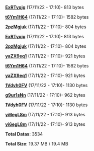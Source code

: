 [**ExRTyqjq**](/data/ExRTyqjq.txt) (17/11/22 - 17:10)- 813 bytes

[**t6Ym1H64**](/data/t6Ym1H64.txt) (17/11/22 - 17:10)- 1582 bytes

[**2pzMgjuk**](/data/2pzMgjuk.txt) (17/11/22 - 17:10)- 804 bytes

[**ExRTyqjq**](/data/ExRTyqjq.txt) (17/11/22 - 17:10)- 813 bytes

[**2pzMgjuk**](/data/2pzMgjuk.txt) (17/11/22 - 17:10)- 804 bytes

[**yaZX9eq1**](/data/yaZX9eq1.txt) (17/11/22 - 17:10)- 921 bytes

[**t6Ym1H64**](/data/t6Ym1H64.txt) (17/11/22 - 17:10)- 1582 bytes

[**yaZX9eq1**](/data/yaZX9eq1.txt) (17/11/22 - 17:10)- 921 bytes

[**1Vdyh0FV**](/data/1Vdyh0FV.txt) (17/11/22 - 17:10)- 1130 bytes

[**g9ur1sNn**](/data/g9ur1sNn.txt) (17/11/22 - 17:10)- 962 bytes

[**1Vdyh0FV**](/data/1Vdyh0FV.txt) (17/11/22 - 17:10)- 1130 bytes

[**yi6egL8m**](/data/yi6egL8m.txt) (17/11/22 - 17:10)- 913 bytes

[**yi6egL8m**](/data/yi6egL8m.txt) (17/11/22 - 17:10)- 913 bytes

**Total Datas**: 3534

**Total Size**: 19.37 MB / 19.4 MB